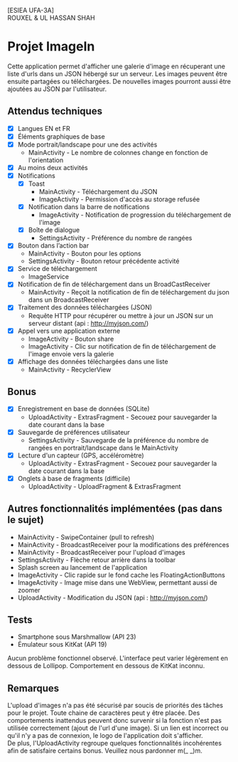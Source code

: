 [ESIEA UFA-3A]<br/>
ROUXEL & UL HASSAN SHAH


# Projet ImageIn

Cette application permet d'afficher une galerie d'image en récuperant une liste d'urls dans un JSON hébergé sur un serveur.
Les images peuvent être ensuite partagées ou téléchargées.
De nouvelles images pourront aussi être ajoutées au JSON par l'utilisateur.


## Attendus techniques

- [x] Langues EN et FR
- [x] Éléments graphiques de base
- [x] Mode portrait/landscape pour une des activités
    - MainActivity - Le nombre de colonnes change en fonction de l'orientation
- [x] Au moins deux activités
- [x] Notifications
    - [x] Toast
        - MainActivity - Téléchargement du JSON
        - ImageActivity - Permission d'accès au storage refusée
    - [x] Notification dans la barre de notifications
        - ImageActivity - Notification de progression du téléchargement de l'image
    - [x] Boîte de dialogue
        - SettingsActivity - Préférence du nombre de rangées
- [x] Bouton dans l’action bar
    - MainActivity - Bouton pour les options
    - SettingsActivity - Bouton retour précédente activité
- [x] Service de téléchargement
    - ImageService
- [x] Notification de fin de téléchargement dans un BroadCastReceiver
    - MainActivity - Reçoit la notification de fin de téléchargement du json dans un BroadcastReceiver
- [x] Traitement des données téléchargées (JSON)
    - Requête HTTP pour récupérer ou mettre à jour un JSON sur un serveur distant (api : http://myjson.com/)
- [x] Appel vers une application externe
    - ImageActivity - Bouton share
    - ImageActivity - Clic sur notification de fin de téléchargement de l'image envoie vers la galerie
- [x] Affichage des données téléchargées dans une liste
    - MainActivity - RecyclerView


## Bonus

- [x] Enregistrement en base de données (SQLite)
    - UploadActivity - ExtrasFragment - Secouez pour sauvegarder la date courant dans la base
- [x] Sauvegarde de préférences utilisateur
    - SettingsActivity - Sauvegarde de la préférence du nombre de rangées en portrait/landscape dans le MainActivity
- [x] Lecture d'un capteur (GPS, accéléromètre)
    - UploadActivity - ExtrasFragment - Secouez pour sauvegarder la date courant dans la base
- [x] Onglets à base de fragments (difficile)
    - UploadActivity - UploadFragment & ExtrasFragment


## Autres fonctionnalités implémentées (pas dans le sujet)
- MainActivity - SwipeContainer (pull to refresh)
- MainActivity - BroadcastReceiver pour la modifications des préférences
- MainActivity - BroadcastReceiver pour l'upload d'images
- SettingsActivity - Flèche retour arrière dans la toolbar
- Splash screen au lancement de l'application
- ImageActivity - Clic rapide sur le fond cache les FloatingActionButtons
- ImageActivity - Image mise dans une WebView, permettant aussi de zoomer
- UploadActivity - Modification du JSON (api : http://myjson.com/)


## Tests

- Smartphone sous Marshmallow (API 23)
- Ėmulateur sous KitKat (API 19)

Aucun problème fonctionnel observé. L'interface peut varier légèrement en dessous de Lollipop.
Comportement en dessous de KitKat inconnu.


## Remarques

L'upload d'images n'a pas été sécurisé par soucis de priorités des tâches pour le projet. Toute chaine de caractères peut y être placée.
Des comportements inattendus peuvent donc survenir si la fonction n'est pas utilisée correctement (ajout de l'url d'une image).
Si un lien est incorrect ou qu'il n'y a pas de connexion, le logo de l'application doit s'afficher.<br/>
De plus, l'UploadActivity regroupe quelques fonctionnalités incohérentes afin de satisfaire certains bonus. Veuillez nous pardonner m(_ _)m.
